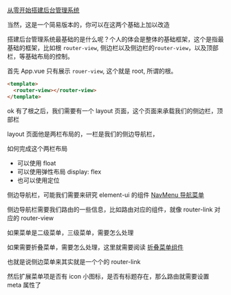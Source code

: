 [从零开始搭建后台管理系统](https://github.com/KenNaNa/big-frontend-knowlage/blob/master/vite2-in-action.md)

当然，这是一个简易版本的，你可以在这两个基础上加以改造

搭建后台管理系统最基础的是什么呢？个人的体会是整体的基础框架，这个是指最基础的框架，比如根 `router-view`, 侧边栏以及侧边栏的`router-view`，以及顶部栏，等基础布局的控制。

首先 App.vue 只有展示 `rouer-view`, 这个就是 root, 所谓的根。

```html
<template>
  <router-view></router-view>
</template>
```

ok 有了根之后，我们需要有一个 layout 页面，这个页面来承载我们的侧边栏，顶部栏

layout 页面他是两栏布局的，一栏是我们的侧边导航栏，

如何完成这个两栏布局

- 可以使用 float
- 可以使用弹性布局 display: flex
- 也可以使用定位

侧边导航栏，可能我们需要来研究 element-ui 的组件 [NavMenu 导航菜单](https://element.eleme.cn/#/zh-CN/component/menu)

侧边导航栏需要我们路由的一些信息，比如路由对应的组件，就像 router-link 对应的 router-view

如果菜单是二级菜单，三级菜单，需要怎么处理

如果需要折叠菜单，需要怎么处理，这里就需要阅读 [折叠菜单组件](cui.ulanqab.huawei.com/tiny2-website/tiny2/index.html#/accordion/demo/demo.accordion-clickToggle)

也就是说侧边菜单来其实就是一个个的 router-link

然后扩展菜单项是否有 icon 小图标，是否有标题存在，那么路由就需要设置 meta 属性了













